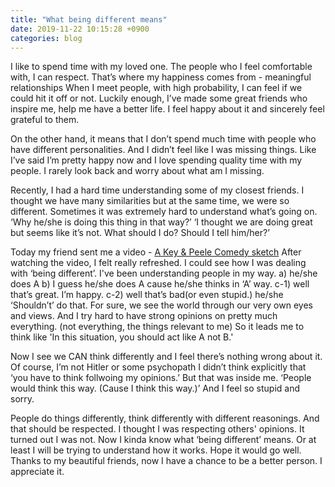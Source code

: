 ```yaml
---
title: "What being different means"
date: 2019-11-22 10:15:28 +0900
categories: blog
---
```


I like to spend time with my loved one. The people who I feel comfortable with, I can respect. That’s where my happiness comes from - meaningful relationships
When I meet people, with high probability, I can feel if we could hit it off or not. Luckily enough, I’ve made some great friends who inspire me, help me have a better life. I feel happy about it and sincerely feel grateful to them.

On the other hand, it means that I don’t spend much time with people who have different personalities. And I didn’t feel like I was missing things. Like I’ve said I’m pretty happy now and I love spending quality time with my people. I rarely look back and worry about what am I missing.

Recently, I had a hard time understanding some of my closest friends. I thought we have many similarities but at the same time, we were so different. Sometimes it was extremely hard to understand what’s going on. ‘Why he/she is doing this thing in that way?’ ‘I thought we are doing great but seems like it’s not. What should I do? Should I tell him/her?’

Today my friend sent me a video - [A Key & Peele Comedy sketch](https://www.youtube.com/watch?v=naleynXS7yo&feature=youtu.be=)
After watching the video, I felt really refreshed. I could see how I was dealing with ‘being different’. I've been understanding people in my way. a) he/she does A b) I guess he/she does A cause he/she thinks in ‘A’ way. c-1) well that’s great. I’m happy. c-2) well that’s bad(or even stupid.) he/she ‘Shouldn’t’ do that. For sure, we see the world through our very own eyes and views. And I try hard to have strong opinions on pretty much everything. (not everything, the things relevant to me) So it leads me to think like 'In this situation, you should act like A not B.'

Now I see we CAN think differently and I feel there’s nothing wrong about it. Of course, I’m not Hitler or some psychopath I didn’t think explicitly that ‘you have to think follwoing my opinions.’ But that was inside me. ‘People would think this way. (Cause I think this way.)’ And I feel so stupid and sorry.

People do things differently, think differently with different reasonings. And that should be respected. I thought I was respecting others' opinions. It turned out I was not. Now I kinda know what ‘being different’ means. Or at least I will be trying to understand how it works. Hope it would go well. Thanks to my beautiful friends, now I have a chance to be a better person. I appreciate it.
